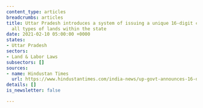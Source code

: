 ```yaml
---
content_type: articles
breadcrumbs: articles
title: Uttar Pradesh introduces a system of issuing a unique 16-digit code to mark
  all types of lands within the state
date: 2021-02-10 05:00:00 +0000
states:
- Uttar Pradesh
sectors:
- Land & Labor Laws
subsectors: []
sources:
- name: Hindustan Times
  url: https://www.hindustantimes.com/india-news/up-govt-announces-16-digit-unicode-to-identify-landholdings-101612709100446.html
details: []
is_newsletter: false

---
```

